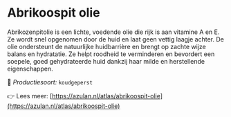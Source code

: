 # Abrikoospit olie

Abrikozenpitolie is een lichte, voedende olie die rijk is aan vitamine A en E. Ze wordt snel opgenomen door de huid en laat geen vettig laagje achter. De olie ondersteunt de natuurlijke huidbarrière en brengt op zachte wijze balans en hydratatie. Ze helpt roodheid te verminderen en bevordert een soepele, goed gehydrateerde huid dankzij haar milde en herstellende eigenschappen.

🔧 *Productiesoort:* `koudgeperst`

👉 Lees meer: [https://azulan.nl/atlas/abrikoospit-olie](https://azulan.nl/atlas/abrikoospit-olie)